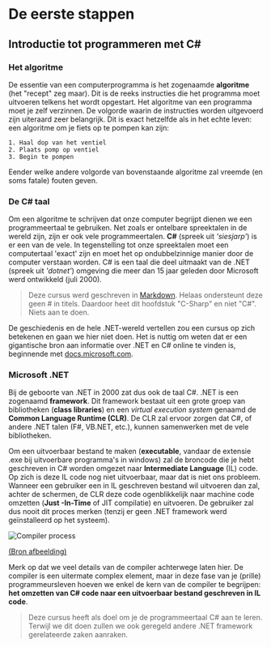 # De eerste stappen

## Introductie tot programmeren met C#

### Het algoritme

De essentie van een computerprogramma is het zogenaamde **algoritme** (het "recept" zeg maar). Dit is de reeks instructies die het programma moet uitvoeren telkens het wordt opgestart.
Het algoritme van een programma moet je zelf verzinnen. De volgorde waarin de instructies worden uitgevoerd zijn uiteraard zeer belangrijk. Dit is exact hetzelfde als in het echte leven: een algoritme om je fiets op te pompen kan zijn:

```text
1. Haal dop van het ventiel
2. Plaats pomp op ventiel
3. Begin te pompen
```

Eender welke andere volgorde van bovenstaande algoritme zal vreemde (en soms fatale) fouten geven.

### De C# taal
Om een algoritme te schrijven dat onze computer begrijpt dienen we een programmeertaal te gebruiken. Net zoals er ontelbare spreektalen in de wereld zijn, zijn er ook vele programmeertalen. **C#** (spreek uit *'siesjarp'*) is er een van de vele. In tegenstelling tot onze spreektalen moet een computertaal 'exact' zijn en moet het op ondubbelzinnige manier door de computer verstaan worden. C# is een taal die deel uitmaakt van de .NET (spreek uit  *'dotnet'*) omgeving die meer dan 15 jaar geleden door Microsoft werd ontwikkeld (juli 2000).

> Deze cursus werd geschreven in [Markdown](https://en.wikipedia.org/wiki/Markdown). Helaas ondersteunt deze geen # in titels. Daardoor heet dit hoofdstuk "C-Sharp" en niet "C#". Niets aan te doen.

De geschiedenis en de hele .NET-wereld vertellen zou een cursus op zich betekenen en gaan we hier niet doen. Het is nuttig om weten dat er een gigantische bron aan informatie over .NET en C# online te vinden is, beginnende met [docs.microsoft.com](https://docs.microsoft.com/en-us/dotnet/csharp/getting-started/).

### Microsoft .NET

Bij de geboorte van .NET in 2000 zat dus ook de taal C#. .NET is een zogenaamd **framework**. Dit framework bestaat uit een grote groep van bibliotheken (**class libraries**) en een *virtual execution system* genaamd de **Common Language Runtime (CLR)**. De CLR zal ervoor zorgen dat C#, of andere .NET talen (F#, VB.NET, etc.), kunnen samenwerken met de vele bibliotheken.

Om een uitvoerbaar bestand te maken (**executable**, vandaar de extensie .exe bij uitvoerbare programma's in windows)
 zal de broncode die je hebt geschreven in C# worden omgezet naar **Intermediate Language** (IL) code. Op zich is deze IL code nog niet uitvoerbaar, maar dat is niet ons probleem. Wanneer een gebruiker een in IL geschreven bestand wil uitvoeren dan zal, achter de schermen, de CLR deze code ogenblikkelijk naar machine code omzetten (**Just -In-Time** of JIT compilatie) en uitvoeren. De gebruiker zal dus nooit dit proces merken (tenzij er geen .NET framework werd geïnstalleerd op het systeem).

 ![Compiler process](../assets/1_csharpbasics/compiler.png)

[(Bron afbeelding)](https://docs.microsoft.com/en-us/dotnet/csharp/getting-started/introduction-to-the-csharp-language-and-the-net-framework)

Merk op dat we veel details van de compiler achterwege laten hier. De compiler is een uitermate complex element, maar in deze fase van je (prille) programmeursleven hoeven we enkel de kern van de compiler te begrijpen: **het omzetten van C# code naar een uitvoerbaar bestand geschreven in IL code**.

> Deze cursus heeft als doel om je de programmeertaal C# aan te leren. Terwijl we dit doen zullen we ook geregeld andere .NET framework gerelateerde zaken aanraken.

